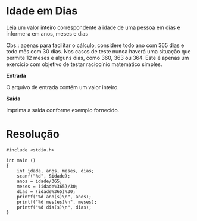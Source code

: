 # Idade em Dias
Leia um valor inteiro correspondente à idade de uma pessoa em dias e informe-a em anos, meses e dias

Obs.: apenas para facilitar o cálculo, considere todo ano com 365 dias e todo mês com 30 dias. Nos casos de teste nunca haverá uma situação que permite 12 meses e alguns dias, como 360, 363 ou 364. Este é apenas um exercício com objetivo de testar raciocínio matemático simples.

**Entrada**

O arquivo de entrada contém um valor inteiro.

**Saída**

Imprima a saída conforme exemplo fornecido.

# Resolução
```
#include <stdio.h>

int main ()
{
    int idade, anos, meses, dias;
    scanf("%d", &idade);
    anos = idade/365;
    meses = (idade%365)/30;
    dias = (idade%365)%30;
    printf("%d ano(s)\n", anos);
    printf("%d mes(es)\n", meses);
    printf("%d dia(s)\n", dias);
}
```
